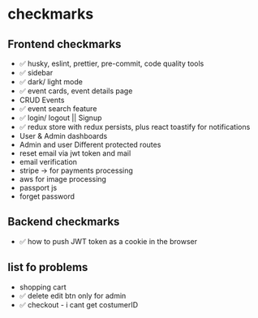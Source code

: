 # checkmarks

## Frontend checkmarks

* ✅ husky, eslint, prettier, pre-commit, code quality tools
* ✅ sidebar
* ✅ dark/ light mode
* ✅ event cards, event details page
* CRUD Events
* ✅ event search feature
* ✅ login/ logout || Signup
* ✅ redux store with redux persists, plus react toastify for notifications
* User & Admin dashboards
* Admin and user Different protected routes
* reset email via jwt token and mail
* email verification
* stripe -> for payments processing
* aws for image processing
* passport js
* forget password

## Backend checkmarks

* ✅ how to push JWT token as a cookie in the browser

## list fo problems

* shopping cart
* ✅ delete edit btn only for admin
* ✅ checkout - i cant get costumerID

